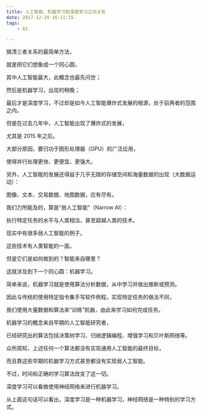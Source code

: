 ```yaml
---
title: 人工智能、机器学习和深度学习之间关系
date: 2017-12-29 16:11:15
tags:
	- AI

---
```




搞清三者关系的最简单方法，

就是把它们想象成一个同心圆，

其中人工智能最大，此概念也最先问世；

然后是机器学习，出现的稍晚；

最后才是深度学习，不过却是如今人工智能爆炸式发展的根源，处于前两者的范围之内。



但是在过去几年中，人工智能出现了爆炸式的发展，

尤其是 2015 年之后。

大部分原因，要归功于图形处理器（GPU）的广泛应用，

使得并行处理更快、更便宜、更强大。

另外，人工智能的发展还得益于几乎无限的存储空间和海量数据的出现（大数据运动）：

图像、文本、交易数据、地图数据，应有尽有。

我们力所能及的，算是“弱人工智能”（Narrow AI）：

执行特定任务的水平与人类相当，甚至超越人类的技术。

现实中有很多弱人工智能的例子。

这些技术有人类智能的一面。

但是它们是如何做到的？智能来自哪里？

这就涉及到下一个同心圆：机器学习。



简单来说，机器学习就是使用算法分析数据，从中学习并做出推断或预测。

因此与传统的使用特定指令集手写软件例程，实现特定任务的做法不同，

我们使用大量数据和算法来“训练”机器，由此来学习如何完成任务。



机器学习的概念来自早期的人工智能研究者，

已经研究出的算法包括决策树学习、归纳逻辑编程、增强学习和贝叶斯网络等。



众所周知，上述任何一个算法都没有实现通用人工智能的最终目标，

而且靠这些早期的机器学习方式甚至都没有实现弱人工智能。

不过，时间和正确的学习算法改变了这一切。

深度学习可以看做使用神经网络来进行机器学习。

从上面这句话可以看出，深度学习是一种机器学习，神经网络是一种特别的学习方式。

